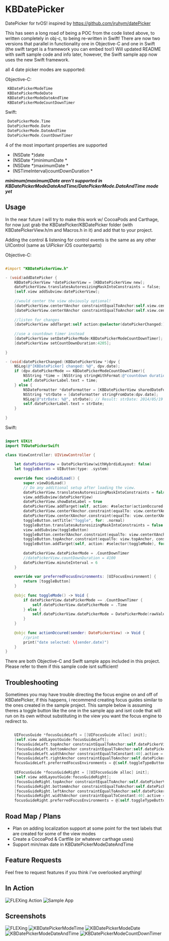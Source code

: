 # KBDatePicker
DatePicker for tvOS! inspired by https://github.com/jruhym/datePicker

This has seen a long road of being a POC from the code listed above, to written completely in obj-c, to being re-written in Swift! There are now two versions that parallel in functionality one in Objective-C and one in Swift (the swift target is a framework you can embed too!) Will updated README with swift sample code and info later, however, the Swift sample app now uses the new Swift framework.

all 4 date picker modes are supported:

Objective-C:

```Objective-C
 KBDatePickerModeTime
 KBDatePickerModeDate
 KBDatePickerModeDateAndTime
 KBDatePickerModeCountDownTimer
```

Swift:

```Swift
 DatePickerMode.Time
 DatePickerMode.Date
 DatePickerMode.DateAndTime
 DatePickerMode.CountDownTimer
```
4 of the most important properties are supported

- (NSDate *)date
- (NSDate *)minimumDate *
- (NSDate *)maximumDate *
- (NSTimeInterval)countDownDuration *

***minimum(maximum)Date aren't supported in KBDatePickerModeDateAndTime/DatePickerMode.DateAndTime mode yet***

## Usage

In the near future I will try to make this work w/ CocoaPods and Carthage, for now just grab the KBDatePicker/KBDatePicker folder (with KBDatePickerView.h/m and Macros.h in it) and
add that to your project.

Adding the control & listening for control events is the same as any other UIControl (same as UI*Picker* iOS counterparts)

Objective-C:

```Objective-C

#import "KBDatePickerView.h"

- (void)addDatePicker {
    KBDatePickerView *datePickerView = [KBDatePickerView new];
    datePickerView.translatesAutoresizingMaskIntoConstraints = false;
    [self.view addSubview:datePickerView];
    
    //would center the view obviously optional!
    [datePickerView.centerYAnchor constraintEqualToAnchor:self.view.centerYAnchor].active = true;
    [datePickerView.centerXAnchor constraintEqualToAnchor:self.view.centerXAnchor].active = true;
    
    //listen for changes
    [datePickerView addTarget:self action:@selector(datePickerChanged:) forControlEvents:UIControlEventValueChanged];
    
    //use a countdown timer instead
    [datePickerView setDatePickerMode:KBDatePickerModeCountDownTimer];
    [datePickerView setCountDownDuration:4205];
    
}

- (void)datePickerChanged:(KBDatePickerView *)dpv {
    NSLog(@"[KBDatePicker] changed: %@", dpv.date);
    if (dpv.datePickerMode == KBDatePickerModeCountDownTimer){
        NSString *time = [NSString stringWithFormat:@"countdown duration: %.0f seconds", dpv.countDownDuration];
        self.datePickerLabel.text = time;
    } else {
        NSDateFormatter *dateFormatter = [KBDatePickerView sharedDateFormatter];
        NSString *strDate = [dateFormatter stringFromDate:dpv.date];
        NSLog(@"strDate: %@", strDate); // Result: strDate: 2014/05/19 10:51:50
        self.datePickerLabel.text = strDate;
    }
    
}

```

Swift:

```Swift

import UIKit
import TVDatePickerSwift

class ViewController: UIViewController {
    
    let datePickerView = DatePickerView(withHybrdidLayout: false)
    let toggleButton = UIButton(type: .system)
    
    override func viewDidLoad() {
        super.viewDidLoad()
        // Do any additional setup after loading the view.
        datePickerView.translatesAutoresizingMaskIntoConstraints = false
        view.addSubview(datePickerView)
        datePickerView.showDateLabel = true
        datePickerView.addTarget(self, action: #selector(actionOccured(sender:)), for: .valueChanged)
        datePickerView.centerYAnchor.constraint(equalTo: view.centerYAnchor).isActive = true
        datePickerView.centerXAnchor.constraint(equalTo: view.centerXAnchor).isActive = true
        toggleButton.setTitle("Toggle", for: .normal)
        toggleButton.translatesAutoresizingMaskIntoConstraints = false
        view.addSubview(toggleButton)
        toggleButton.centerXAnchor.constraint(equalTo: view.centerXAnchor).isActive = true
        toggleButton.topAnchor.constraint(equalTo: view.topAnchor, constant: 50).isActive = true
        toggleButton.addTarget(self, action: #selector(toggleMode), for: .primaryActionTriggered)
        
        datePickerView.datePickerMode = .CountDownTimer
        //datePickerView.countDownDuration = 4100
        datePickerView.minuteInterval = 6
    }
   
    override var preferredFocusEnvironments: [UIFocusEnvironment] {
        return [toggleButton]
    }
    
    @objc func toggleMode() -> Void {
        if datePickerView.datePickerMode == .CountDownTimer {
            self.datePickerView.datePickerMode = .Time
        } else {
            self.datePickerView.datePickerMode = DatePickerMode(rawValue: self.datePickerView.datePickerMode.rawValue+1)!
        }
    }
    
    @objc func actionOccured(sender: DatePickerView) -> Void {
        //print
        print("date selected: \(sender.date)")
    }
}

```

There are both Objective-C and Swift sample apps included in this project. Please refer to them if this sample code isnt sufficient!

## Troubleshooting

Sometimes you may have trouble directing the focus engine on and off of KBDatePicker, if this happens, i recommend creating focus guides similar to the ones created in the sample project. This sample below is assuming theres a toggle button like the one in the sample app and isnt code that will run on its own without substituting in the view you want the focus engine to redirect to.

```Objective-C

    UIFocusGuide *focusGuideLeft = [[UIFocusGuide alloc] init];
    [self.view addLayoutGuide:focusGuideLeft];
    [focusGuideLeft.topAnchor constraintEqualToAnchor:self.datePickerView.topAnchor].active = true;
    [focusGuideLeft.bottomAnchor constraintEqualToAnchor:self.datePickerView.bottomAnchor].active = true;
    [focusGuideLeft.widthAnchor constraintEqualToConstant:40].active = true;
    [focusGuideLeft.rightAnchor constraintEqualToAnchor:self.datePickerView.leftAnchor].active = true;
    focusGuideLeft.preferredFocusEnvironments = @[self.toggleTypeButton];
    
    UIFocusGuide *focusGuideRight = [[UIFocusGuide alloc] init];
    [self.view addLayoutGuide:focusGuideRight];
    [focusGuideRight.topAnchor constraintEqualToAnchor:self.datePickerView.topAnchor].active = true;
    [focusGuideRight.bottomAnchor constraintEqualToAnchor:self.datePickerView.bottomAnchor].active = true;
    [focusGuideRight.leftAnchor constraintEqualToAnchor:self.datePickerView.rightAnchor].active = true;
    [focusGuideRight.widthAnchor constraintEqualToConstant:40].active = true;
    focusGuideRight.preferredFocusEnvironments = @[self.toggleTypeButton];

```

## Road Map / Plans 

- Plan on adding localization support at some point for the text labels that are created for some of the view modes
- Create a CocoaPod & Cartfile (or whatever carthage uses)
- Support min/max date in KBDatePickerModeDateAndTime

## Feature Requests

Feel free to request features if you think i've overlooked anything! 

## In Action

![FLEXing Action](datePickerScience.gif "In Action")
![Sample App](date_picker.gif "In Sample App")

## Screenshots

![FLEXing](FLEX.png "Example embedded in FLEX")
![KBDatePickerModeTime](Examples/KBDatePickerModeTime.png "KBDatePickerModeTime")
![KBDatePickerModeDate](Examples/KBDatePickerModeDate.png "KBDatePickerModeDate")
![KBDatePickerModeDateAndTime](Examples/KBDatePickerModeDateAndTime.png "KBDatePickerModeDateAndTime")
![KBDatePickerModeCountDownTimer](Examples/KBDatePickerModeCountDownTimer.png "KBDatePickerModeCountDownTimer")
